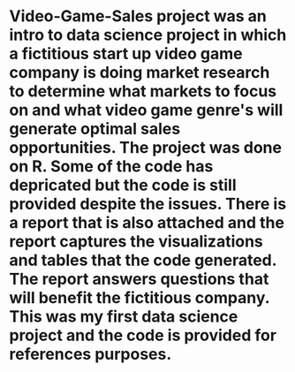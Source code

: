 # Video-Game-Sales project was an intro to data science project in which a fictitious start up video game company is doing market research to determine what markets to focus on and what video game genre's will generate optimal sales opportunities.  The project was done on R.  Some of the code has depricated but the code is still provided despite the issues.  There is a report that is also attached and the report captures the visualizations and tables that the code generated.  The report answers questions that will benefit the fictitious company.  This was my first data science project and the code is provided for references purposes.
